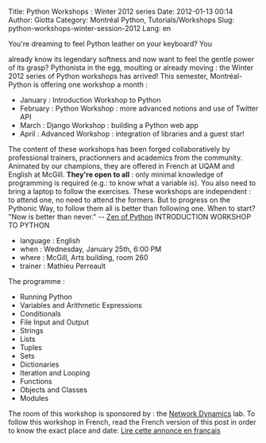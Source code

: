 Title: Python Workshops : Winter 2012 series
Date: 2012-01-13 00:14
Author: Giotta
Category: Montréal Python, Tutorials/Workshops
Slug: python-workshops-winter-session-2012
Lang: en

<!--:en-->You're dreaming to feel Python leather on your keyboard? You
already know its legendary softness and now want to feel the gentle
power of its grasp? Pythonista in the egg, moulting or already moving :
the Winter 2012 series of Python workshops has arrived! This semester,
Montréal-Python is offering one workshop a month :

-   January : Introduction Workshop to Python
-   February : Python Workshop : more advanced notions and use of
    Twitter API
-   March : Django Workshop : building a Python web app
-   April : Advanced Workshop : integration of libraries and a guest
    star!

The content of these workshops has been forged collaboratively by
professional trainers, practionners and academics from the community.
Animated by our champions, they are offered in French at UQAM and
English at McGill. **They're open to all** : only minimal knowledge of
programming is required (e.g.: to know what a variable is). You also
need to bring a laptop to follow the exercises. These workshops are
independent : to attend one, no need to attend the formers. But to
progress on the Pythonic Way, to follow them all is better than
following one. When to start? "Now is better than never." -- [Zen of
Python][] INTRODUCTION WORKSHOP TO PYTHON

-   language : English
-   when : Wednesday, January 25th, 6:00 PM
-   where : McGill, Arts building, room 260
-   trainer : Mathieu Perreault

The programme :

-   Running Python
-   Variables and Arithmetic Expressions
-   Conditionals
-   File Input and Output
-   Strings
-   Lists
-   Tuples
-   Sets
-   Dictionaries
-   Iteration and Looping
-   Functions
-   Objects and Classes
-   Modules

The room of this workshop is sponsored by : the [Network Dynamics][]
lab. To follow this workshop in French, read the French version of this
post in order to know the exact place and date: [Lire cette annonce en
français][]

  [Zen of Python]: http://www.python.org/dev/peps/pep-0020/
  [Network Dynamics]: http://www.networkdynamics.org/
  [Lire cette annonce en français]: http://montrealpython.org/fr/2012/01/python-workshops-winter-session-2012/
